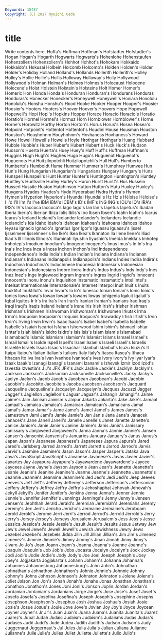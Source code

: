 ```yaml
---
Keywords: 18487 
Copyright: (C) 2017 Ryuichi Ueda
---
```


# title

Write contents here.
Hoffa's Hoffman Hoffman's Hofstadter Hofstadter's Hogan Hogan's Hogarth
Hogwarts Hogwarts's Hohenlohe Hohenstaufen Hohenzollern Hohenzollern's Hohhot Hohhot's Hohokam Hokkaido
Hokkaido's Hokusai Holbein Holcomb Holcomb's Holden Holden's Holder Holder's Holiday
Holland Holland's Hollands Hollerith Hollerith's Holley Holley's Hollie Hollie's Hollis
Holloway Holloway's Holly Hollywood Hollywood's Holman Holman's Holmes Holmes's Holocaust
Holocene Holocene's Holst Holstein Holstein's Holsteins Holt Homer Homer's Homeric
Hon Honda Honda's Honduran Honduran's Hondurans Honduras Honduras's Honecker Honecker's
Honeywell Honeywell's Honiara Honolulu Honolulu's Honshu Honshu's Hood Hooke Hooker
Hooper Hooper's Hoosier Hoosier's Hooters Hooters's Hoover Hoover's Hoovers Hope
Hopewell Hopewell's Hopi Hopi's Hopkins Hopper Horace Horacio Horacio's Horatio
Horatio's Hormel Hormel's Hormuz Horn Hornblower Hornblower's Horne Horne's Horowitz
Horthy Horton Horton's Horus Horus's Hosea Hosea's Hotpoint Hotpoint's Hottentot
Hottentot's Houdini House Housman Houston Houston's Houyhnhnm Houyhnhnm's Hovhaness Hovhaness's
Howard Howe Howell Howell's Howells Hoyle Hrothgar Hrothgar's Huang Hubbard
Hubble Hubble's Huber Huber's Hubert Hubert's Huck Huck's Hudson Hudson's
Huerta Huerta's Huey Huey's Huff Huff's Huffman Huffman's Huggins Hugh
Hugh's Hughes Hugo Hugo's Huguenot Huguenot's Huguenots Hui Huitzilopotchli Huitzilopotchli's
Hull Hull's Humberto Humberto's Humboldt Hume Hummer Hummer's Humphrey Humvee
Hun Hun's Hung Hungarian Hungarian's Hungarians Hungary Hungary's Huns Hunspell
Hunspell's Hunt Hunter Hunter's Huntington Huntington's Huntley Huntley's Huntsville Hurley
Hurley's Huron Hurst Hurst's Hus Hussein Husserl Hussite Huston Hutchinson
Hutton Hutton's Hutu Huxley Huxley's Huygens Hyades Hyades's Hyde Hyderabad
Hydra Hydra's Hymen Hymen's Hyperion Hyperion's Hyundai Hyundai's Hz Hz's
Héloise Héloise's I I'd I'll I'm I's I've IBM IBM's
ICBM's ID's IMF's ING ING's IOU's IQ's IRA's IRS's IV's
Iaccoca Iaccoca's Iago Iago's Ian Ian's Iapetus Iapetus's Ibadan Iberia
Iberia's Iberian Ibiza Iblis Iblis's Ibo Ibsen Ibsen's Icahn Icahn's
Icarus Icarus's Iceland Iceland's Icelander Icelander's Icelanders Icelandic Icelandic's Ida
Idaho Idaho's Idahoan Idahoan's Idahoans Idahoes Idahos Ieyasu Ignacio Ignacio's
Ignatius Igor Igor's Iguassu Iguassu's Ijssel Ijsselmeer Ijsselmeer's Ike Ike's
Ikea Ikea's Ikhnaton Ila Ilene Ilene's Iliad Iliad's Ill Illinois
Illinois's Illuminati Ilyushin Ilyushin's Imelda Imelda's Imhotep Imhotep's Imodium Imodium's
Imogene Imogene's Imus Imus's In In's Ina Ina's Inc Inca
Inca's Incas Inchon Inchon's Ind Independence Independence's India India's Indian
Indian's Indiana Indiana's Indianan Indianan's Indianans Indianapolis Indianapolis's Indians Indies
Indira Indira's Indochina Indochina's Indochinese Indonesia Indonesia's Indonesian Indonesian's Indonesians
Indore Indra Indra's Indus Indus's Indy Indy's Ines Inez Inez's
Inge Inglewood Ingram Ingram's Ingres Ingrid Ingrid's Innocent Innocent's Inonu
Inonu's Inquisition Instamatic Instamatic's Intel Intel's Intelsat Internationale Internationale's Internet
Interpol Inuit Inuit's Inuits Inuktitut Inuktitut's Invar Invar's Io Io's
Ionesco Ionian Ionian's Ionic Ionic's Ionics Iowa Iowa's Iowan Iowan's
Iowans Iowas Iphigenia Iqaluit Iqaluit's Iqbal Iquitos Ir Ir's Ira
Ira's Iran Iran's Iranian Iranian's Iranians Iraq Iraq's Iraqi Iraqi's
Iraqis Ireland Ireland's Irene Iris Irish Irish's Irisher Irishman Irishman's
Irishmen Irishwoman Irishwoman's Irishwomen Irkutsk Irma Irma's Iroquoian Iroquoian's Iroquois
Iroquois's Irrawaddy Irtish Irtish's Irvin Irvin's Irving Irwin Irwin's Isaac
Isaac's Isabel Isabel's Isabella Isabelle Isabelle's Isaiah Iscariot Isfahan Isherwood
Ishim Ishim's Ishmael Ishtar Ishtar's Isiah Isiah's Isidro Isidro's Isis
Isis's Islam Islam's Islamabad Islamabad's Islamic Islamism Islamism's Islamist Islams
Ismael Ismael's Ismail Ismail's Isolde Ispell Ispell's Israel Israel's Israeli
Israeli's Israelis Israelite Israels Issac Issac's Issachar Istanbul Istanbul's Isuzu
Isuzu's It Itaipu Itaipu's Italian Italian's Italians Italy Italy's Itasca
Itasca's Ithaca Ithacan Ito Iva Iva's Ivan Ivanhoe Ivanhoe's Ives
Ivory Ivory's Ivy Iyar Iyar's Izaak Izaak's Izanagi Izanagi's Izanami
Izanami's Izhevsk Izmir Izod Izod's Izvestia Izvestia's J J's JFK
JFK's Jack Jackie Jackie's Jacklyn Jacklyn's Jackson Jackson's Jacksonian Jacksonville
Jacksonville's Jacky Jacky's Jaclyn Jaclyn's Jacob Jacob's Jacobean Jacobean's Jacobi
Jacobin Jacobin's Jacobite Jacobite's Jacobs Jacobson Jacobson's Jacquard Jacqueline Jacqueline's
Jacquelyn Jacquelyn's Jacques Jacuzzi Jagger Jagger's Jagiellon Jagiellon's Jaguar Jaguar's
Jahangir Jahangir's Jaime Jaime's Jain Jainism Jainism's Jaipur Jakarta Jakarta's
Jake Jake's Jamaal Jamaal's Jamaica Jamaica's Jamaican Jamaican's Jamaicans Jamal
Jamal's Jamar Jamar's Jame Jame's Jamel Jamel's James James's Jamestown
Jami Jami's Jamie Jamie's Jan Jan's Jana Jana's Janacek Janacek's
Jane Janell Janell's Janelle Janelle's Janet Janette Janette's Janice Janice's
Janie Janie's Janine Janine's Janis Janis's Janissary Janissary's Janjaweed Janjaweed's
Janna Janna's Jannie Jannie's Jansen Jansen's Jansenist Jansenist's Januaries January
January's Janus Janus's Japan Japan's Japanese Japanese's Japaneses Japura Japura's
Jared Jared's Jarlsberg Jarred Jarred's Jarrett Jarrett's Jarrod Jarrod's Jarvis
Jarvis's Jasmine Jasmine's Jason Jason's Jasper Jasper's Jataka Java Java's
JavaScript JavaScript's Javanese Javanese's Javas Javier Javier's Jaxartes Jay Jayapura
Jayapura's Jayawardene Jayawardene's Jaycee Jaycees Jayne Jayne's Jayson Jayson's Jean
Jean's Jeanette Jeanette's Jeanie Jeanie's Jeanine Jeanine's Jeanne Jeanne's Jeannette
Jeannette's Jeannie Jeannie's Jeannine Jeannine's Jed Jed's Jedi Jedi's Jeep
Jeeves Jeeves's Jeff Jeff's Jefferey Jefferey's Jefferson Jefferson's Jeffersonian Jeffery
Jeffery's Jeffrey Jeffry Jeffry's Jehoshaphat Jehovah Jehovah's Jekyll Jekyll's Jenifer
Jenifer's Jenkins Jenna Jenna's Jenner Jennie Jennie's Jennifer Jennifer's Jennings
Jennings's Jenny Jenny's Jensen Jensen's Jephthah Jerald Jerald's Jeremiah Jeremiah's
Jeremiahs Jeremy Jeremy's Jeri Jeri's Jericho Jericho's Jermaine Jermaine's Jeroboam
Jerold Jerold's Jerome Jerri Jerri's Jerrod Jerrod's Jerrold Jerrold's Jerry
Jerry's Jersey Jersey's Jerseys Jerusalem Jerusalem's Jess Jess's Jesse Jessica
Jessica's Jessie Jessie's Jesuit Jesuit's Jesuits Jesus Jetway Jew Jew's
Jewel Jewel's Jewell Jewell's Jewish Jewishness Jewry Jews Jezebel Jezebel's
Jezebels Jidda Jilin Jill Jillian Jillian's Jim Jim's Jimenez Jimenez's
Jimmie Jimmie's Jimmy Jimmy's Jinan Jinnah Jinny Jinny's Jivaro Jo
Jo's Joan Joann Joann's Joanna Joanna's Joanne Joanne's Joaquin Joaquin's
Job Job's Jobs Jocasta Jocelyn Jocelyn's Jock Jockey Jodi Jodi's
Jodie Jodie's Jody Jody's Joe Joel Joesph Joesph's Joey Joey's
Jogjakarta Jogjakarta's Johann Johann's Johanna Johanna's Johannes Johannesburg Johannesburg's John
John's Johnathan Johnathan's Johnathon Johnathon's Johnie Johnie's Johnnie Johnny Johnny's
Johns Johnson Johnson's Johnston Johnston's Jolene Jolene's Joliet Jolson Jon
Jon's Jonah Jonah's Jonahs Jonas Jonathan Jonathan's Jonathon Jonathon's Jones
Joni Joni's Jonson Joplin Jordan Jordan's Jordanian Jordanian's Jordanians Jorge
Jorge's Jose Jose's Josef Josef's Josefa Josefa's Josefina Josefina's Joseph
Joseph's Josephine Josephs Josephson Josephson's Josephus Josh Joshua Joshua's Josiah
Josie Josie's Josue Josue's Joule Jove Jove's Jovian Joy Joy's
Joyce Joycean Joyner Joyner's Jr Jr's Juan Juan's Juana Juana's
Juanita Juanita's Juarez Juarez's Jubal Judah Judaic Judaism Judaism's Judaisms
Judas Judas's Judases Judd Judd's Jude Judea Judith Judith's Judson
Judson's Judy Juggernaut Juggernaut's Jul Jules Julia Julia's Julian Juliana
Julianne Julianne's Julie Julie's Julies Juliet Juliette Juliette's Julio Julio's
